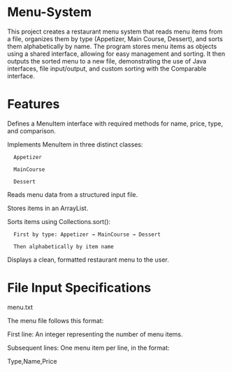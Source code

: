 # Menu-System

This project creates a restaurant menu system that reads menu items from a file, organizes them by type (Appetizer, Main Course, Dessert), and sorts them alphabetically by name. The program stores menu items as objects using a shared interface, allowing for easy management and sorting. It then outputs the sorted menu to a new file, demonstrating the use of Java interfaces, file input/output, and custom sorting with the Comparable interface.

# Features
Defines a MenuItem interface with required methods for name, price, type, and comparison.

Implements MenuItem in three distinct classes:

      Appetizer

      MainCourse

      Dessert

Reads menu data from a structured input file.

Stores items in an ArrayList<MenuItem>.

Sorts items using Collections.sort():

      First by type: Appetizer → MainCourse → Dessert

      Then alphabetically by item name

Displays a clean, formatted restaurant menu to the user.

# File Input Specifications
menu.txt

The menu file follows this format:

First line: An integer representing the number of menu items.

Subsequent lines: One menu item per line, in the format:

Type,Name,Price
